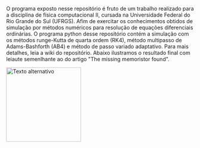 O programa exposto nesse repositório é fruto de um trabalho realizado para a disciplina de física computacional II, cursada na Universidade Federal do Rio Grande do Sul (UFRGS). Afim de exercitar os conhecimentos obtidos de simulação por métodos numéricos para resolução de equações diferenciais ordinárias.
O programa python desse repositório contém a simulação com os métodos runge-Kutta de quarta ordem (RK4), método multipasso de Adams-Bashforth (AB4) e método de passo variado adaptativo.
Para mais detalhes, leia a wiki do repositório.
Abaixo ilustramos o resultado final com leiaute semenlhante ao do artigo "The missing memoristor found".

<img src="imagens/resultado_rk4" alt="Texto alternativo" width="200" align="center">
